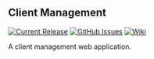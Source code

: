## Client Management

[![Current Release](https://img.shields.io/badge/release-latest-green.svg)](https://github.com/DPBandA/client-management/releases/latest)
[![GitHub Issues](https://img.shields.io/github/issues/dpbanda/client-management.svg)](https://github.com/dpbanda/client-management/issues)
[![Wiki](https://img.shields.io/badge/documentation-wiki-green.svg)](https://github.com/DPBandA/client-management/wiki)

A client management web application.
